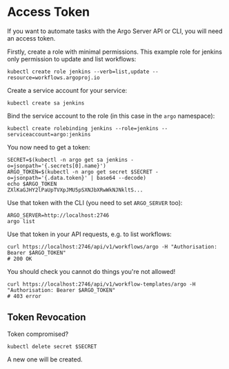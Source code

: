 # Access Token

If you want to automate tasks with the Argo Server API or CLI, you will need an access token. 

Firstly, create a role with minimal permissions. This example role for jenkins only permission to update and list workflows:

```shell script
kubectl create role jenkins --verb=list,update --resource=workflows.argoproj.io 
```

Create a service account for your service:

```shell script
kubectl create sa jenkins
```

Bind the service account to the role (in this case in the `argo` namespace):

```shell script
kubectl create rolebinding jenkins --role=jenkins --serviceaccount=argo:jenkins
```

You now need to get a token:

```shell script
SECRET=$(kubectl -n argo get sa jenkins -o=jsonpath='{.secrets[0].name}')
ARGO_TOKEN=$(kubectl -n argo get secret $SECRET -o=jsonpath='{.data.token}' | base64 --decode)
echo $ARGO_TOKEN
ZXlKaGJHY2lPaUpTVXpJMU5pSXNJbXRwWkNJNkltS...
```

Use that token with the CLI (you need to set `ARGO_SERVER` too):

```shell script
ARGO_SERVER=http://localhost:2746 
argo list
```

Use that token in your API requests, e.g. to list workflows:

```shell script
curl https://localhost:2746/api/v1/workflows/argo -H "Authorisation: Bearer $ARGO_TOKEN"
# 200 OK
```

You should check you cannot do things you're not allowed!

```shell script
curl https://localhost:2746/api/v1/workflow-templates/argo -H "Authorisation: Bearer $ARGO_TOKEN"
# 403 error
```

## Token Revocation

Token compromised?

```shell script
kubectl delete secret $SECRET
```

A new one will be created.
